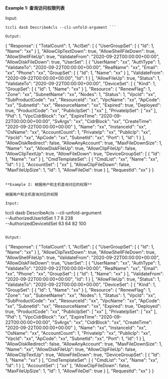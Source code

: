**Example 1: 查询访问权限列表**



Input: 

```
tccli dasb DescribeAcls --cli-unfold-argument ```

Output: 
```
{
    "Response": {
        "TotalCount": 1,
        "AclSet": [
            {
                "UserGroupSet": [
                    {
                        "Id": 1,
                        "Name": "xx"
                    }
                ],
                "AllowClipTextDown": true,
                "AllowShellFileDown": true,
                "AllowShellFileUp": true,
                "ValidateFrom": "2020-09-22T00:00:00+00:00",
                "AllowDiskFileDown": true,
                "UserSet": [
                    {
                        "UserName": "xx",
                        "AuthType": 1,
                        "ValidateTo": "2020-09-22T00:00:00+00:00",
                        "RealName": "xx",
                        "Email": "xx",
                        "Phone": "xx",
                        "GroupSet": [
                            {
                                "Id": 1,
                                "Name": "xx"
                            }
                        ],
                        "ValidateFrom": "2020-09-22T00:00:00+00:00",
                        "Id": 1
                    }
                ],
                "AllowFileUp": true,
                "Status": 1,
                "ValidateTo": "2020-09-22T00:00:00+00:00",
                "DeviceSet": [
                    {
                        "Kind": 1,
                        "GroupSet": [
                            {
                                "Id": 1,
                                "Name": "xx"
                            }
                        ],
                        "Resource": {
                            "RenewFlag": 1,
                            "Zone": "xx",
                            "SubnetName": "xx",
                            "Nodes": 1,
                            "Status": 1,
                            "VpcId": "xx",
                            "SubProductCode": "xx",
                            "ResourceId": "xx",
                            "VpcName": "xx",
                            "ApCode": "xx",
                            "SubnetId": "xx",
                            "ResourceName": "xx",
                            "Expired": true,
                            "Deployed": true,
                            "ProductCode": "xx",
                            "PublicIpSet": [
                                "xx"
                            ],
                            "PrivateIpSet": [
                                "xx"
                            ],
                            "Pid": 1,
                            "VpcCidrBlock": "xx",
                            "ExpireTime": "2020-09-22T00:00:00+00:00",
                            "SvArgs": "xx",
                            "CidrBlock": "xx",
                            "CreateTime": "2020-09-22T00:00:00+00:00"
                        },
                        "Name": "xx",
                        "InstanceId": "xx",
                        "OsName": "xx",
                        "AccountCount": 1,
                        "PrivateIp": "xx",
                        "PublicIp": "xx",
                        "VpcId": "xx",
                        "ApCode": "xx",
                        "SubnetId": "xx",
                        "Port": 1,
                        "Id": 1
                    }
                ],
                "AllowDiskRedirect": false,
                "AllowAnyAccount": true,
                "MaxFileDownSize": 1,
                "Name": "xx",
                "AllowDiskFileUp": true,
                "AllowClipFileUp": false,
                "AllowClipTextUp": true,
                "AllowFileDown": true,
                "DeviceGroupSet": [
                    {
                        "Id": 1,
                        "Name": "xx"
                    }
                ],
                "CmdTemplateSet": [
                    {
                        "CmdList": "xx",
                        "Name": "xx",
                        "Id": 1
                    }
                ],
                "AccountSet": [
                    "xx"
                ],
                "AllowClipFileDown": false,
                "MaxFileUpSize": 1,
                "Id": 1,
                "AllowFileDel": true
            }
        ],
        "RequestId": "xx"
    }
}
```

**Example 2: 根据用户和主机查询对应的权限**

根据用户和主机查询对应的权限

Input: 

```
tccli dasb DescribeAcls --cli-unfold-argument  \
    --AuthorizedUserIdSet 1 7 8 238 \
    --AuthorizedDeviceIdSet 63 64 82 100
```

Output: 
```
{
    "Response": {
        "TotalCount": 1,
        "AclSet": [
            {
                "UserGroupSet": [
                    {
                        "Id": 1,
                        "Name": "xx"
                    }
                ],
                "AllowClipTextDown": true,
                "AllowShellFileDown": true,
                "AllowShellFileUp": true,
                "ValidateFrom": "2020-09-22T00:00:00+00:00",
                "AllowDiskFileDown": true,
                "UserSet": [
                    {
                        "UserName": "xx",
                        "AuthType": 1,
                        "ValidateTo": "2020-09-22T00:00:00+00:00",
                        "RealName": "xx",
                        "Email": "xx",
                        "Phone": "xx",
                        "GroupSet": [
                            {
                                "Id": 1,
                                "Name": "xx"
                            }
                        ],
                        "ValidateFrom": "2020-09-22T00:00:00+00:00",
                        "Id": 1
                    }
                ],
                "AllowFileUp": true,
                "Status": 1,
                "ValidateTo": "2020-09-22T00:00:00+00:00",
                "DeviceSet": [
                    {
                        "Kind": 1,
                        "GroupSet": [
                            {
                                "Id": 1,
                                "Name": "xx"
                            }
                        ],
                        "Resource": {
                            "RenewFlag": 1,
                            "Zone": "xx",
                            "SubnetName": "xx",
                            "Nodes": 1,
                            "Status": 1,
                            "VpcId": "xx",
                            "SubProductCode": "xx",
                            "ResourceId": "xx",
                            "VpcName": "xx",
                            "ApCode": "xx",
                            "SubnetId": "xx",
                            "ResourceName": "xx",
                            "Expired": true,
                            "Deployed": true,
                            "ProductCode": "xx",
                            "PublicIpSet": [
                                "xx"
                            ],
                            "PrivateIpSet": [
                                "xx"
                            ],
                            "Pid": 1,
                            "VpcCidrBlock": "xx",
                            "ExpireTime": "2020-09-22T00:00:00+00:00",
                            "SvArgs": "xx",
                            "CidrBlock": "xx",
                            "CreateTime": "2020-09-22T00:00:00+00:00"
                        },
                        "Name": "xx",
                        "InstanceId": "xx",
                        "OsName": "xx",
                        "AccountCount": 1,
                        "PrivateIp": "xx",
                        "PublicIp": "xx",
                        "VpcId": "xx",
                        "ApCode": "xx",
                        "SubnetId": "xx",
                        "Port": 1,
                        "Id": 1
                    }
                ],
                "AllowDiskRedirect": false,
                "AllowAnyAccount": true,
                "MaxFileDownSize": 1,
                "Name": "xx",
                "AllowDiskFileUp": true,
                "AllowClipFileUp": false,
                "AllowClipTextUp": true,
                "AllowFileDown": true,
                "DeviceGroupSet": [
                    {
                        "Id": 1,
                        "Name": "xx"
                    }
                ],
                "CmdTemplateSet": [
                    {
                        "CmdList": "xx",
                        "Name": "xx",
                        "Id": 1
                    }
                ],
                "AccountSet": [
                    "xx"
                ],
                "AllowClipFileDown": false,
                "MaxFileUpSize": 1,
                "Id": 1,
                "AllowFileDel": true
            }
        ],
        "RequestId": "xx"
    }
}
```

